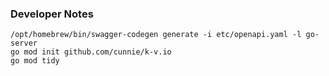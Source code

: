 
### Developer Notes

```shell
/opt/homebrew/bin/swagger-codegen generate -i etc/openapi.yaml -l go-server
go mod init github.com/cunnie/k-v.io
go mod tidy
```
